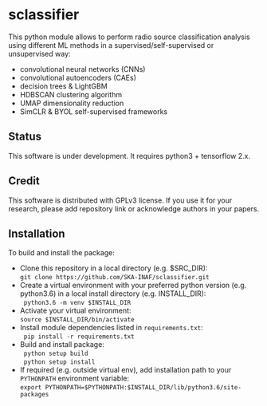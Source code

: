 # sclassifier
This python module allows to perform radio source classification analysis using different ML methods in a supervised/self-supervised or unsupervised way: 
* convolutional neural networks (CNNs)    
* convolutional autoencoders (CAEs)   
* decision trees & LightGBM  
* HDBSCAN clustering algorithm   
* UMAP dimensionality reduction   
* SimCLR & BYOL self-supervised frameworks   

## **Status**
This software is under development. It requires python3 + tensorflow 2.x. 

## **Credit**
This software is distributed with GPLv3 license. If you use it for your research, please add repository link or acknowledge authors in your papers.   

## **Installation**  

To build and install the package:    

* Clone this repository in a local directory (e.g. $SRC_DIR):   
  ```git clone https://github.com/SKA-INAF/sclassifier.git```
* Create a virtual environment with your preferred python version (e.g. python3.6) in a local install directory (e.g. INSTALL_DIR):   
  ``` python3.6 -m venv $INSTALL_DIR```   
* Activate your virtual environment:   
  ```source $INSTALL_DIR/bin/activate```
* Install module dependencies listed in ```requirements.txt```:    
  ``` pip install -r requirements.txt```  
* Build and install package:   
  ``` python setup build```   
  ``` python setup install```   
* If required (e.g. outside virtual env), add installation path to your ```PYTHONPATH``` environment variable:   
  ``` export PYTHONPATH=$PYTHONPATH:$INSTALL_DIR/lib/python3.6/site-packages ```
